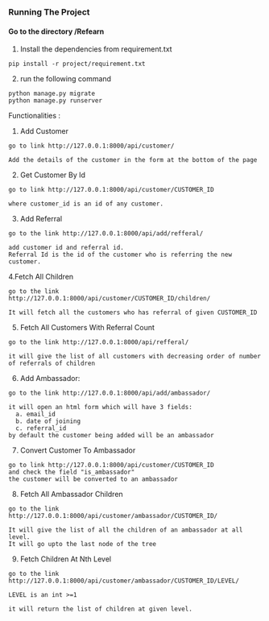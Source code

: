 ### Running The Project
#### Go to the directory /Refearn

1. Install the dependencies from requirement.txt
```
pip install -r project/requirement.txt
```
2. run the following command
```
python manage.py migrate
python manage.py runserver
```

Functionalities :
1. Add Customer

```
go to link http://127.0.0.1:8000/api/customer/

Add the details of the customer in the form at the bottom of the page
```

2. Get Customer By Id
```
go to link http://127.0.0.1:8000/api/customer/CUSTOMER_ID

where customer_id is an id of any customer.
```

3. Add Referral
```
go to the link http://127.0.0.1:8000/api/add/refferal/

add customer id and referral id.
Referral Id is the id of the customer who is referring the new customer.
```

4.Fetch All Children
```
go to the link http://127.0.0.1:8000/api/customer/CUSTOMER_ID/children/

It will fetch all the customers who has referral of given CUSTOMER_ID
```

5. Fetch All Customers With Referral Count
```
go to the link http://127.0.0.1:8000/api/refferal/

it will give the list of all customers with decreasing order of number of referrals of children
```

6. Add Ambassador:
```
go to the link http://127.0.0.1:8000/api/add/ambassador/

it will open an html form which will have 3 fields:
  a. email_id
  b. date of joining
  c. referral_id
by default the customer being added will be an ambassador
```

7. Convert Customer To Ambassador
```
go to link http://127.0.0.1:8000/api/customer/CUSTOMER_ID
and check the field "is_ambassador"
the customer will be converted to an ambassador
```

8. Fetch All Ambassador Children
```
go to the link http://127.0.0.1:8000/api/customer/ambassador/CUSTOMER_ID/

It will give the list of all the children of an ambassador at all level. 
It will go upto the last node of the tree
```

9. Fetch Children At Nth Level
```
go to the link http://127.0.0.1:8000/api/customer/ambassador/CUSTOMER_ID/LEVEL/

LEVEL is an int >=1

it will return the list of children at given level.
```




